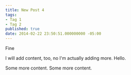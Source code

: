 ```yaml
---
title: New Post 4
tags:
- Tag 1
- Tag 2
published: true
date: 2014-02-22 23:50:51.000000000 -05:00
---
```

Fine

I will add content, too, no I'm actually adding more. Hello.

Some more content. Some more content.
